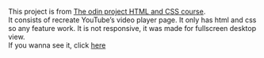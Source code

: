 This project is from [The odin project HTML and CSS course](https://www.theodinproject.com/paths/full-stack-ruby-on-rails/courses/html-and-css/lessons/embedding-images-and-video). <br>
It consists of recreate  YouTube’s video player page. It only has html and css so any feature work. It is not responsive, it was made for fullscreen desktop view. <br>
If you wanna see it, click [here](https://jnfussion.github.io/youtube-video-player-page/)
